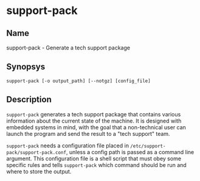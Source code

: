 # support-pack

## Name

support-pack - Generate a tech support package

## Synopsys

```
support-pack [-o output_path] [--notgz] [config_file]
```

## Description

`support-pack` generates a tech support package that contains various
information about the current state of the machine. It is designed with embedded
systems in mind, with the goal that a non-technical user can launch the program
and send the result to a "tech support" team.

`support-pack` needs a configuration file placed in
`/etc/support-pack/support-pack.conf`, unless a config path is passed as a
command line argument. This configuration file is a shell script that must obey
some specific rules and tells `support-pack` which command should be run and
where to store the output.
